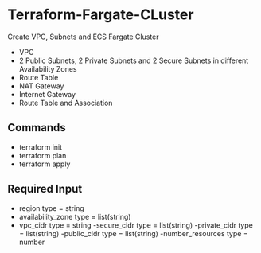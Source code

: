 # Terraform-Fargate-CLuster
Create VPC, Subnets and ECS Fargate Cluster

- VPC
- 2 Public Subnets, 2 Private Subnets and 2 Secure Subnets in different Availability Zones
- Route Table
- NAT Gateway
- Internet Gateway
- Route Table and Association

## Commands
 - terraform init
 - terraform plan
 - terraform apply


## Required Input
- region 
    type = string
- availability_zone 
    type = list(string)
- vpc_cidr
    type = string
-secure_cidr
    type = list(string)
-private_cidr
    type = list(string)
-public_cidr
    type = list(string)
-number_resources
    type = number